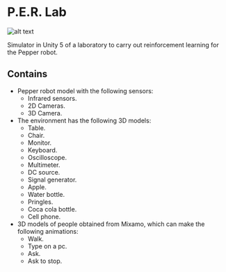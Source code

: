 # P.E.R. Lab

![alt text](https://github.com/JorgeSebastianML/Unity_simulation_pepper_robot/blob/[branch]/LOGO_PERLAB-03.png?raw=true)

Simulator in Unity 5 of a laboratory to carry out reinforcement learning for the Pepper robot.



## Contains
* Pepper robot model with the following sensors:
  * Infrared sensors.
  * 2D Cameras. 
  * 3D Camera.
* The environment has the following 3D models:
  * Table.
  * Chair.
  * Monitor.
  * Keyboard.
  * Oscilloscope.
  * Multimeter.
  * DC source.
  * Signal generator.
  * Apple.
  * Water bottle.
  * Pringles. 
  * Coca cola bottle.
  * Cell phone. 
* 3D models of people obtained from Mixamo, which can make the following animations:
  * Walk. 
  * Type on a pc.
  * Ask.
  * Ask to stop.
